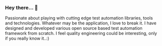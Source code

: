 ### Hey there... 👋
Passionate about playing with cutting edge test automation libraries, tools and technologies. Whatever may be the application, I love to break it. I have designed and developed various open source based test automation framework from scratch. I feel quality engineering could be interesting, only if you really know it..:)
